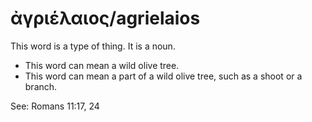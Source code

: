 # ἀγριέλαιος/agrielaios 
This word is a type of thing. It is a noun. 
* This word can mean a wild olive tree.
* This word can mean a part of a wild olive tree, such as a shoot or a branch.

See: Romans 11:17, 24
